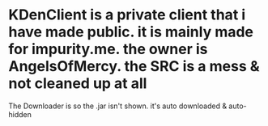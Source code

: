 # KDenClient is a private client that i have made public. it is mainly made for impurity.me. the owner is AngelsOfMercy. the SRC is a mess & not cleaned up at all
The Downloader is so the .jar isn't shown. it's auto downloaded & auto-hidden

